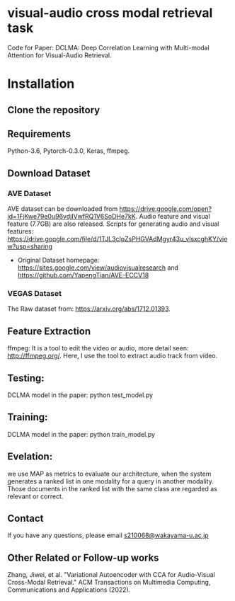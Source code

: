 # visual-audio cross modal retrieval task

Code for Paper: DCLMA: Deep Correlation Learning with Multi-modal Attention for Visual-Audio Retrieval.
# Installation
## Clone the repository

## Requirements
Python-3.6, Pytorch-0.3.0, Keras, ffmpeg.

## Download Dataset

### AVE Dataset 
AVE dataset can be downloaded from https://drive.google.com/open?id=1FjKwe79e0u96vdjIVwfRQ1V6SoDHe7kK.
Audio feature and visual feature (7.7GB) are also released. Scripts for generating audio and visual features: https://drive.google.com/file/d/1TJL3cIpZsPHGVAdMgyr43u_vlsxcghKY/view?usp=sharing
- Original Dataset homepage: https://sites.google.com/view/audiovisualresearch and https://github.com/YapengTian/AVE-ECCV18

### VEGAS Dataset 
The Raw dataset from: https://arxiv.org/abs/1712.01393.

## Feature Extraction
ffmpeg:
It is a tool to edit the video or audio, more detail seen: http://ffmpeg.org/. Here, I use the tool to extract audio track from video.

## Testing:
DCLMA model in the paper: python test_model.py

## Training:
DCLMA model in the paper: python train_model.py

## Evelation: 
we use MAP as metrics to evaluate our architecture, when the system generates a ranked list in one modality for a query in another modality. Those documents in the ranked list with the same class are regarded as relevant or correct.

## Contact
If you have any questions, please email s210068@wakayama-u.ac.jp
## Other Related or Follow-up works
Zhang, Jiwei, et al. "Variational Autoencoder with CCA for Audio-Visual Cross-Modal Retrieval." ACM Transactions on Multimedia Computing, Communications and Applications (2022).
